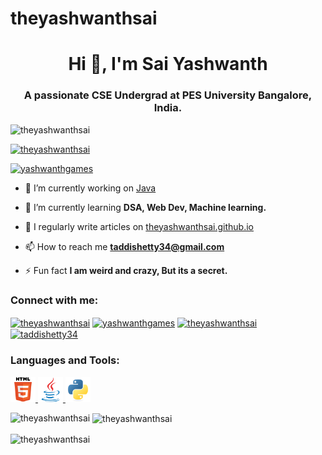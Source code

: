 # theyashwanthsai
<h1 align="center">Hi 👋, I'm Sai Yashwanth</h1>
<h3 align="center">A passionate CSE Undergrad at PES University Bangalore, India.</h3>

<p align="left"> <img src="https://komarev.com/ghpvc/?username=theyashwanthsai&label=Profile%20views&color=0e75b6&style=flat" alt="theyashwanthsai" /> </p>

<p align="left"> <a href="https://github.com/ryo-ma/github-profile-trophy"><img src="https://github-profile-trophy.vercel.app/?username=theyashwanthsai" alt="theyashwanthsai" /></a> </p>

<p align="left"> <a href="https://twitter.com/yashwanthgames" target="blank"><img src="https://img.shields.io/twitter/follow/yashwanthgames?logo=twitter&style=for-the-badge" alt="yashwanthgames" /></a> </p>

- 🔭 I’m currently working on [Java](https://github.com/theyashwanthsai/Java-hackerrank-solutions)

- 🌱 I’m currently learning **DSA, Web Dev, Machine learning.**

- 📝 I regularly write articles on [theyashwanthsai.github.io](theyashwanthsai.github.io)

- 📫 How to reach me **taddishetty34@gmail.com**

- ⚡ Fun fact **I am weird and crazy, But its a secret.**

<h3 align="left">Connect with me:</h3>
<p align="left">
<a href="https://dev.to/theyashwanthsai" target="blank"><img align="center" src="https://cdn.jsdelivr.net/npm/simple-icons@3.0.1/icons/dev-dot-to.svg" alt="theyashwanthsai" height="30" width="40" /></a>
<a href="https://twitter.com/yashwanthgames" target="blank"><img align="center" src="https://raw.githubusercontent.com/rahuldkjain/github-profile-readme-generator/master/src/images/icons/Social/twitter.svg" alt="yashwanthgames" height="30" width="40" /></a>
<a href="https://instagram.com/theyashwanthsai" target="blank"><img align="center" src="https://raw.githubusercontent.com/rahuldkjain/github-profile-readme-generator/master/src/images/icons/Social/instagram.svg" alt="theyashwanthsai" height="30" width="40" /></a>
<a href="https://www.hackerrank.com/taddishetty34" target="blank"><img align="center" src="https://raw.githubusercontent.com/rahuldkjain/github-profile-readme-generator/master/src/images/icons/Social/hackerrank.svg" alt="taddishetty34" height="30" width="40" /></a>
</p>

<h3 align="left">Languages and Tools:</h3>
<p align="left"> <a href="https://www.w3.org/html/" target="_blank"> <img src="https://raw.githubusercontent.com/devicons/devicon/master/icons/html5/html5-original-wordmark.svg" alt="html5" width="40" height="40"/> </a> <a href="https://www.java.com" target="_blank"> <img src="https://raw.githubusercontent.com/devicons/devicon/master/icons/java/java-original.svg" alt="java" width="40" height="40"/> </a> <a href="https://www.python.org" target="_blank"> <img src="https://raw.githubusercontent.com/devicons/devicon/master/icons/python/python-original.svg" alt="python" width="40" height="40"/> </a> </p>

<p><img align="left" src="https://github-readme-stats.vercel.app/api/top-langs?username=theyashwanthsai&show_icons=true&locale=en&layout=compact" alt="theyashwanthsai" /></p>

<p>&nbsp;<img align="center" src="https://github-readme-stats.vercel.app/api?username=theyashwanthsai&show_icons=true&locale=en" alt="theyashwanthsai" /></p>

<p><img align="center" src="https://github-readme-streak-stats.herokuapp.com/?user=theyashwanthsai&" alt="theyashwanthsai" /></p>
